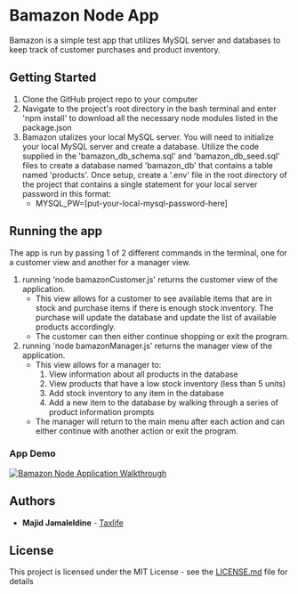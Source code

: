 # Bamazon Node App

Bamazon is a simple test app that utilizes MySQL server and databases to keep track of customer purchases and product inventory.

## Getting Started

1. Clone the GitHub project repo to your computer 
2. Navigate to the project's root directory in the bash terminal and enter 'npm install' to download all the necessary node modules listed in the package.json
3. Bamazon utalizes your local MySQL server. You will need to initialize your local MySQL server and create a database. Utilize the code supplied in the 'bamazon_db_schema.sql' and 'bamazon_db_seed.sql' files to create a database named 'bamazon_db' that contains a table named 'products'. Once setup, create a '.env' file in the root directory of the project that contains a single statement for your local server password in this format:
    * MYSQL_PW=[put-your-local-mysql-password-here]

## Running the app

The app is run by passing 1 of 2 different commands in the terminal, one for a customer view and another for a manager view. 
1. running 'node bamazonCustomer.js' returns the customer view of the application.
    * This view allows for a customer to see available items that are in stock and purchase items if there is enough stock inventory. The purchase will update the database and update the list of available products accordingly. 
    * The customer can then either continue shopping or exit the program.
2. running 'node bamazonManager.js' returns the manager view of the application.
    * This view allows for a manager to:
        1. View information about all products in the database
        2. View products that have a low stock inventory (less than 5 units)
        3. Add stock inventory to any item in the database
        4. Add a new item to the database by walking through a series of product information prompts
    * The manager will return to the main menu after each action and can either continue with another action or exit the program.

### App Demo

[![Bamazon Node Application Walkthrough](http://img.youtube.com/vi/pZxJcj1ylNc/0.jpg)](http://www.youtube.com/watch?v=pZxJcj1ylNc)


## Authors

* **Majid Jamaleldine** - [Taxlife](https://github.com/taxlife)

## License

This project is licensed under the MIT License - see the [LICENSE.md](LICENSE.md) file for details